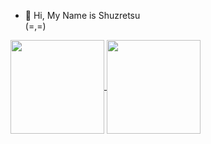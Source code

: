 - 👋 Hi, My Name is Shuzretsu<br>
(=,=)
<a href="https://github.com/shuzretsu/github-readme-stats">
  <img height=150 align="center" src="https://github-readme-stats.vercel.app/api?username=shuzretsu&layout=compact" />
</a>
<a href="https://github.com/shuzretsu/convoychat">
  <img height=150 align="center" src="https://github-readme-stats.vercel.app/api/top-langs?username=shuzretsu&layout=compact&langs_count=8&card_width=300"/>
</a>

